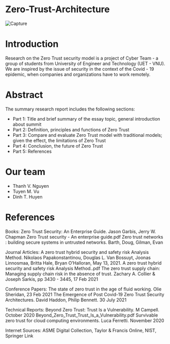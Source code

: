 # Zero-Trust-Architecture
![Capture](https://user-images.githubusercontent.com/81580234/150939852-ec63f944-bf6b-4e1d-b1ad-824b1ea1eb4c.PNG)


# Introduction
Research on the Zero Trust security model is a project of Cyber Team - a group of students from University of Engineer and Technology (UET - VNU). We are inspired by the issue of security in the context of the Covid - 19 epidemic, when companies and organizations have to work remotely.

# Abstract
The summary research report includes the following sections: 
- Part 1: Title and brief summary of the essay topic, general introduction about summit 
- Part 2: Definition, principles and functions of Zero Trust 
- Part 3: Compare and evaluate Zero Trust model with traditional models; given the effect, the limitations of Zero Trust
- Part 4: Conclusion, the future of Zero Trust 
- Part 5: References

# Our team
* Thanh V. Nguyen 
* Tuyen M. Vu
* Dinh T. Huyen

# References
Books:
Zero Trust Security: An Enterprise Guide. Jason Garbis, Jerry W. Chapman
Zero Trust security - An enterprise guide.pdf
Zero trust networks : building secure systems in untrusted networks. Barth, Doug, Gilman, Evan

Journal Articles: 
A zero trust hybrid security and safety risk Analysis Method. Nikolaos Papakonstantinou, Douglas L. Van Bossuyt, Joonas Linnosmaa, Britta Hale, Bryan O’Halloran, May 13, 2021.
A zero trust hybrid security and safety risk Analysis Method..pdf
The zero trust supply chain: Managing supply chain risk in the absence of trust. Zachary A. Collier & Joseph Sarkis, pp 3430 - 3445, 17 Feb 2021


Conference Papers: 
The state of zero trust in the age of fluid working. Olie Sheridan, 23 Feb 2021
The Emergence of Post Covid-19 Zero Trust Security Architectures. David Haddon, Philip Bennett. 30 July 2021

Technical Reports:
Beyond Zero Trust: Trust Is a Vulnerability. M Campell. October 2020 
Beyond_Zero_Trust_Trust_Is_a_Vulnerability.pdf
Survivable zero trust for cloud computing environments. Luca Ferretti. November 2020

Internet Sources: ASME Digital Collection, Taylor & Francis Online, NIST, Springer Link
